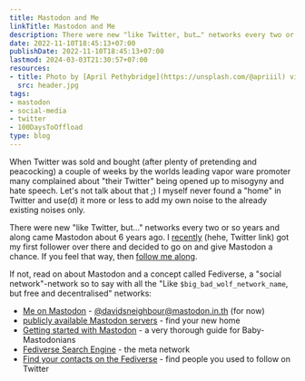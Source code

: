 ```yaml
---
title: Mastodon and Me
linkTitle: Mastodon and Me
description: There were new "like Twitter, but…" networks every two or so years and along came Mastodon about 6 years ago. I recently got my first follower over there and decided to go on and give Mastodon a chance. If you feel that way, then follow me along.
date: 2022-11-10T18:45:13+07:00
publishDate: 2022-11-10T18:45:13+07:00
lastmod: 2024-03-03T21:30:57+07:00
resources:
- title: Photo by [April Pethybridge](https://unsplash.com/@apriiil) via [Unsplash](https://unsplash.com/)
  src: header.jpg
tags:
- mastodon
- social-media
- twitter
- 100DaysToOffload
type: blog
---
```


When Twitter was sold and bought (after plenty of pretending and peacocking) a couple of weeks by the worlds leading vapor ware promoter many complained about "their Twitter" being opened up to misogyny and hate speech. Let's not talk about that ;) I myself never found a "home" in Twitter and use(d) it more or less to add my own noise to the already existing noises only.

There were new "like Twitter, but…" networks every two or so years and along came Mastodon about 6 years ago. I [recently](https://twitter.com/davidsneighbour/status/1586016108477222912) (hehe, Twitter link) got my first follower over there and decided to go on and give Mastodon a chance. If you feel that way, then [follow me along](https://mastodon.in.th/@davidsneighbour).

If not, read on about Mastodon and a concept called Fediverse, a "social network"-network so to say with all the "Like `$big_bad_wolf_network_name`, but free and decentralised" networks:

*   [Me on Mastodon](https://mastodon.in.th/@davidsneighbour) - [@davidsneighbour@mastodon.in.th](https://mastodon.in.th/@davidsneighbour) (for now)
*   [publicly available Mastodon servers](https://joinmastodon.org/servers) - find your new home
*   [Getting started with Mastodon](https://2ality.com/2022/10/mastodon-getting-started.html) - a very thorough guide for Baby-Mastodonians
*   [Fediverse Search Engine](https://fediverse.info/explore/people) - the meta network
*   [Find your contacts on the Fediverse](https://fedifinder.glitch.me/) - find people you used to follow on Twitter

